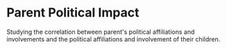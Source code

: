 # Parent Political Impact
Studying the correlation between parent's political affiliations and involvements and the political affiliations and involvement of their children.
